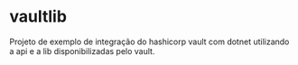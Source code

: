# vaultlib

Projeto de exemplo de integração do hashicorp vault com dotnet utilizando a api e a lib disponibilizadas pelo vault.
